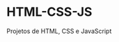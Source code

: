 # HTML-CSS-JS
 Projetos de HTML, CSS e JavaScript


<!--<img src="./Projeto-TWD/src/assets/Captura de tela 2024-03-18 212457.png">
<h4>Projeto da página de inicio da Netflix</h4>
<a href="https://eduardapouzada.github.io/HTML-CSS-JS/Projeto-Netflix-2/index.html"></a>

<h4>Projeto de uma página de cards de produtos.</h4>
<a href="https://eduardapouzada.github.io/HTML-CSS-JS/Projeto-Cards/"></a>

<h4>Projeto da página da Neftlix.</h4>
<a href="https://eduardapouzada.github.io/HTML-CSS-JS/Projeto-Netflix-1/"></a>

<h4>Projeto de uma página de um podcast.</h4>
<a href="https://eduardapouzada.github.io/HTML-CSS-JS/Projeto-PodCast/"></a>

<h4>Projeto da página do spotify</h4>
<a href="https://eduardapouzada.github.io/HTML-CSS-JS/Projeto-Spotify-Imersão/"></a>

<h4>Projeto de uma página com um card de um produto.</h4>
<a href="https://eduardapouzada.github.io/HTML-CSS-JS/Projeto-Tenis-Nike/"></a>

<p>Estes projetos são somente para treinar.</p>-->